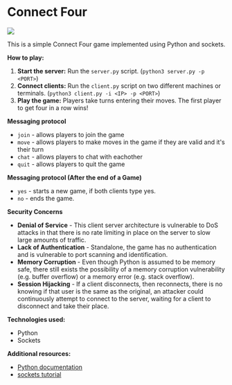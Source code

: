﻿# Connect Four

![](https://img.clipart-library.com/2/clip-connect-fours/clip-connect-fours-17.png)

This is a simple Connect Four game implemented using Python and sockets.

**How to play:**
1. **Start the server:** Run the `server.py` script. (`python3 server.py -p <PORT>`)
2. **Connect clients:** Run the `client.py` script on two different machines or terminals. (`python3 client.py -i <IP> -p <PORT>`)
3. **Play the game:** Players take turns entering their moves. The first player to get four in a row wins!

**Messaging protocol**
- `join` - allows players to join the game
- `move` - allows players to make moves in the game if they are valid and it's their turn
- `chat` - allows players to chat with eachother
- `quit` - allows players to quit the game

**Messaging protocol (After the end of a Game)**
- `yes` - starts a new game, if both clients type yes.
- `no` - ends the game.

**Security Concerns**
- **Denial of Service** - This client server architecture is vulnerable to DoS attacks in that there is no rate limiting in place on the server to slow large amounts of traffic.
- **Lack of Authentication** - Standalone, the game has no authentication and is vulnerable to port scanning and identification. 
- **Memory Corruption** - Even though Python is assumed to be memory safe, there still exists the possibility of a memory corruption vulnerability (e.g. buffer overflow) or a memory error (e.g. stack overflow).
- **Session Hijacking** - If a client disconnects, then reconnects, there is no knowing if that user is the same as the original, an attacker could continuously attempt to connect to the server, waiting for a client to disconnect and take their place.

**Technologies used:**
* Python
* Sockets

**Additional resources:**
* [Python documentation](https://docs.python.org/3/)
* [sockets tutorial](https://docs.python.org/3/library/socket.html)
